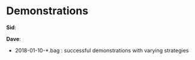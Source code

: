 # Demonstrations

**Sid**:


**Dave**:
  * 2018-01-10-*.bag : successful demonstrations with varying strategies
